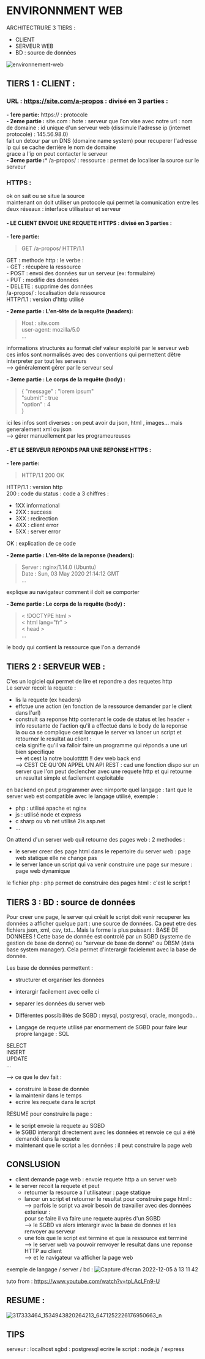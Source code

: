 # ENVIRONNMENT WEB

ARCHITECTRURE 3 TIERS : 
- CLIENT 
- SERVEUR WEB
- BD : source de données


![environnement-web](https://user-images.githubusercontent.com/104756701/206423412-42e78c36-35fc-404f-b6e3-1d4f90b7ca92.jpg)


## TIERS 1 : CLIENT :

### **URL : https://site.com/a-propos : divisé en 3 parties :**    
  **- 1ere partie:** https:// : protocole   
  **- 2eme partie :** site.com : hote : serveur que l'on vise avec notre url : nom de domaine : id unique d'un serveur web (dissimule l'adresse ip (internet protocole) : 145.56.98.0)   
    fait un detour par un DNS (domaine name system) pour recuperer l'adresse ip qui se cache derrière le nom de domaine   
    grace a l'ip on peut contacter le serveur    
  **- 3eme partie :*** /a-propos/ : ressource : permet de localiser la source sur le serveur   

### HTTPS :
ok on sait ou se situe la source  
maintenant on doit utiliser un protocole qui permet la comunication entre les deux réseaux : interface utilisateur et serveur   

#### **- LE CLIENT ENVOIE UNE REQUETE HTTPS : divisé en 3 parties :**
  **- 1ere partie:**
  > GET /a-propos/ HTTP/1.1  
  
  GET : methode http : le verbe :   
    - GET : récupère la ressource   
    - POST : envoi des données sur un serveur (ex: formulaire)  
    - PUT : modifie des données   
    - DELETE : supprime des données   
  /a-propos/ : localisation dela ressource  
  HTTP/1.1 : version d'http utilisé   

   **- 2eme partie : L'en-tête de la requête (headers):**   
   > Host : site.com   
   > user-agent: mozilla/5.0   
   > ...  
  
  informations structurés au format clef valeur exploité par le serveur web   
  ces infos sont normalisés avec des conventions qui permettent dêtre interpreter par tout les serveurs   
  --> généralement gérer par le serveur seul   

  **- 3eme partie : Le corps de la requête (body) :**
  > {   "message" : "lorem ipsum"   
  >     "submit" : true   
  >     "option" : 4   
  > }  
  
  ici les infos sont diverses : on peut avoir du json, html , images... mais generalement xml ou json   
  --> gérer manuellement par les programeureuses   
    
#### **- ET LE SERVEUR REPONDS PAR UNE REPONSE HTTPS :**

   **- 1ere partie:**  
   > HTTP/1.1 200 OK   

HTTP/1.1 : version http  
200 : code du status : code a 3 chiffres :   
  - 1XX informational  
  - 2XX : success  
  - 3XX : redirection  
  - 4XX : client error  
  - 5XX : server error    

OK : explication de ce code  
  
   **- 2eme partie : L'en-tête de la reponse (headers):**      
   > Server : nginx/1.14.0 (Ubuntu)  
   > Date : Sun, 03 May 2020 21:14:12 GMT   
   > ... 

explique au navigateur comment il doit se comporter
   
  **- 3eme partie : Le corps de la requête (body) :**
   
   > < !DOCTYPE html >     
   > < html lang="fr" >   
   > < head >   
   > ...
 
 le body qui contient la ressource que l'on a demandé


## TIERS 2 : SERVEUR WEB :

C'es un logiciel qui permet de lire et repondre a des requetes http   
Le server recoit la requete :   
 - lis la requete (ex headers)  
 - effctue une action (en fonction de la ressource demander par le client dans l'url)  
 - construit sa reponse http contenant le code de status et les header + info resutante de l'action qu'il a effectué dans le body de la reponse   
 la ou ca se complique cest lorsque le server va lancer un script et retourner le resultat au client :  
 cela signifie qu'il va falloir faire un programme qui réponds a une url bien specifique  
 --> et cest la notre boulotttttt !! dev web back end   
 --> CEST CE QU'ON APPEL UN API REST : cad une fonction dispo sur un server que l'on peut declencher avec une requete http et qui retourne un resultat simple et facilement exploitable     

 en backend on peut programmer avec nimporte quel langage : tant que le server web est compatible avec le langage utilisé, exemple :   
- php : utilisé apache et nginx   
- js : utilisé node et express   
- c sharp ou vb net utilisé 2is asp.net   
- ...   

On attend d'un server web quil retourne des pages web : 2 methodes :   
- le server creer des page html dans le repertoire du server web : page web statique elle ne change pas   
- le server lance un script qui va venir construire une page sur mesure : page web dynamique     

le fichier php : php permet de construire des pages html : c'est le script !   


## TIERS 3 : BD : source de données 

Pour creer une page, le server qui créait le script doit venir recuperer les données a afficher quelque part : une source de données. 
Ca peut etre des fichiers json, xml, csv, txt... Mais la forme la plus puissant : BASE DE DONNEES !
Cette base de donnée est controlé par un SGBD (systeme de gestion de base de donne) ou "serveur de base de donné" ou DBSM (data base system manager). Cela permet d'interargir facielemnt avec la base de donnée. 

Les base de données permettent :   
- structurer et organiser les données  
- interargir facilement avec celle ci
- separer les données du server web  

- Différentes possibilités de SGBD : mysql, postgresql, oracle, mongodb...  
- Langage de requete utilisé par enormement de SGBD pour faire leur propre langage : SQL   

 SELECT  
 INSERT  
 UPDATE  
 ...

--> ce que le dev fait :  
- construire la base de donnée  
- la maintenir dans le temps  
- ecrire les requete dans le script  

RESUME pour construire la page :  
- le script envoie la requete au SGBD   
- le SGBD interargit directement avec les données et renvoie ce qui a été demandé dans la requete  
- maintenant que le script a les données : il peut construire la page web 


## CONSLUSION 

- client demande page web : envoie requete http a un server web  
- le server recoit la requete et peut   
   - retourner la resource a l'utilisateur : page statique    
   - lancer un script et retourner le resultat pour construire page html :   
     --> parfois le script va avoir besoin de travailler avec des données exterieur :   
     pour se faire il va faire une requete auprès d'un SGBD   
        --> le SGBD va alors interargir avec la base de donnes et les renvoyer au serveur  
   - une fois que le script est termine et que la ressource est terminé   
     --> le server web va pouvoir renvoyer le resultat dans une reponse HTTP au client   
     --> et le navigateur va afficher la page web   


exemple de langage / server / bd :
![Capture d’écran 2022-12-05 à 13 11 42](https://user-images.githubusercontent.com/104756701/205634301-b819204d-e46b-4a1e-9c5b-e656a92e54d5.png)

tuto from : https://www.youtube.com/watch?v=tpLAcLFn9-U




## RESUME : 
![317333464_1534943820264213_6471252226176950663_n](https://user-images.githubusercontent.com/104756701/205656014-d6b3b280-3372-4980-80a0-95cba1e7f369.png)




## TIPS

serveur : localhost
sgbd : postgresql
ecrire le script : node.js / express

